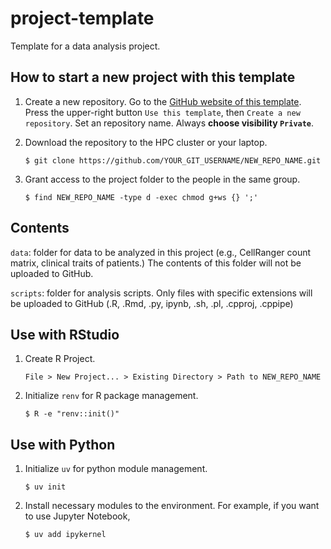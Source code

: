 # project-template
Template for a data analysis project.

## How to start a new project with this template

1. Create a new repository. Go to the [GitHub website of this template](https://github.com/masashi-CU/project-template). Press the upper-right button `Use this template`, then `Create a new repository`.
Set an repository name. Always **choose visibility `Private`**.

1. Download the repository to the HPC cluster or your laptop.

    ```$ git clone https://github.com/YOUR_GIT_USERNAME/NEW_REPO_NAME.git```

1.  Grant access to the project folder to the people in the same group.

    ```$ find NEW_REPO_NAME -type d -exec chmod g+ws {} ';'```

## Contents

`data`: folder for data to be analyzed in this project (e.g., CellRanger count matrix, clinical traits of patients.) The contents of this folder will not be uploaded to GitHub.

`scripts`: folder for analysis scripts. Only files with specific extensions will be uploaded to GitHub (.R, .Rmd, .py, ipynb, .sh, .pl, .cpproj, .cppipe)

## Use with RStudio
1. Create R Project.

    ```File > New Project... > Existing Directory > Path to NEW_REPO_NAME```

1. Initialize `renv` for R package management.

    ```$ R -e "renv::init()"```

## Use with Python
1. Initialize `uv` for python module management.

    ```$ uv init```

1. Install necessary modules to the environment.
For example, if you want to use Jupyter Notebook,

    ```$ uv add ipykernel```